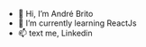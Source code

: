 - 👋 Hi, I’m André Brito
- 🌱 I’m currently learning ReactJs
- 📫 text me, Linkedin

<!---
andregbrito/andregbrito is a ✨ special ✨ repository because its `README.md` (this file) appears on your GitHub profile.
You can click the Preview link to take a look at your changes.
--->
